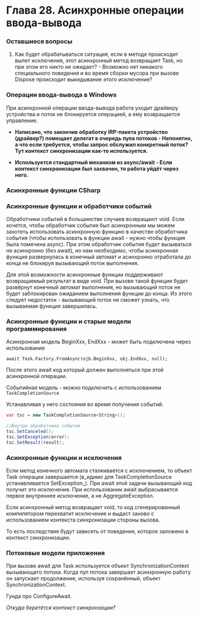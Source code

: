 # Глава 28. Асинхронные операции ввода-вывода

### Оставшиеся вопросы

1. Как будет обрабатываться ситуация, если в методе происходит вылет исключения, этот асинхронный метод возвращает Task, но при этом его никто не ожидает? - Возможно нет никакого специального поведения и во время сборки мусора при вызове Dispose происходит выкидывание этого исключение?

### Операции ввода-вывода в Windows

При асинхронной операции ввода-вывода работа уходит драйверу устройства и поток не блокируется операцией, а ему возвращается управление.

* **Написано, что закончив обработку IRP-пакета устройство \(драйвер?\) помещает делегат в очередь пула потоков - Непонятно, а что если требуется, чтобы запрос обслужил конкретный поток? Тут контекст синхронизации как-то используется.**

* **Используется стандартный механизм из async/await - Если контекст синхронизации был захвачен, то работа уйдёт через него.**

### Асинхронные функции CSharp

### Асинхронные функции и обработчики событий

Обработчики событий в большинстве случаев возвращают void. Если хочется, чтобы обработчик события был асинхронным мы можем захотеть использовать асинхронную функцию в качестве обработчика события \(чтобы использовать в функции await - нужно чтобы функция была помечена async\). При этом обработчик события будет вызываться не асинхронно \(без await\), но нам необходимо, чтобы асинхронная функция развернулась в конечный автомат и асинхронно отработала до конца не блокируя вызывающий поток выполнения.

Для этой возможности асинхронные функции поддерживают возвращаемый результат в виде void. При вызове такой функции будет развёрнут конечный автомат выполнения, но вызывающий поток не будет заблокирован ожиданием выполнения функции до конца. Из этого следует недостаток - вызывающий поток не сможет узнать, что вызываемая функция завершилась.

### Асинхронные функции и старые модели программирования

Асинхронная модель BeginXxx, EndXxx - может быть подключена через использование

```
await Task.Factory.FromAsync(ojb.BeginXxx, obj.EndXxx, null);
```

После этого await код который должен выполняться при этой асинхронной операции.

Событийная модель - можно подключить с использованием `TaskCompletionSource`

Устанавливая у него состояния во время получения событий.

```C\#
var tsc = new TaskCompletionSource<String>();

//Внутри обработчика события
tsc.SetCanceled();
tsc.SetException(error);
tsc.SetResult(result);
```

### Асинхронные функции и исключения

Если метод конечного автомата сталкивается с исключением, то объект Task операции завершается \(в_идимо для TaskCompletionSource устанавливается SetException_\). При await этой задачи вызывающий код получит это исключение. При использовании await выбрасывается первое внутреннее исключение, а не AggregateException.

Если асинхронный метод возвращает void, то код сгенерированный компилятором перехватит исключение и выдаст заново с использованием контекста синхронизации стороны вызова.

То есть последствия будут зависеть от поведения, которое заложено в контекст синхронизации.

### Потоковые модели приложения

При вызове await для Task используется объект SynchronizationContext вызывающего потока. Когда пул потока завершает асинхронную работу он запускает продолжение, используя сохранённый, объект SynchronizationContext.

Гунда про ConfigureAwait.

_Откуда беретётся контекст синхронзации?_



